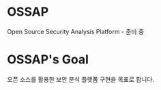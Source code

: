 OSSAP
=====
Open Source Security Analysis Platform - 준비 중

OSSAP's Goal
=====
오픈 소스를 활용한 보안 분석 플랫폼 구현을 목표로 합니다.
